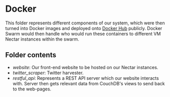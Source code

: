 # Docker
 This folder represents different components of our system, which were then turned into Docker images and deployed onto [Docker Hub](https://hub.docker.com/) publicly. Docker Swarm would then handle who would run these containers to different VM Nectar instances within the swarm.
 
 ## Folder contents
 * *website*: Our front-end website to be hosted on our Nectar instances.
 * *twitter_scraper*: Twitter harvester.
 * *restful_api*: Represents a REST API server which our website interacts with. Server then gets relevant data from CouchDB's views to send back to the web-pages.
